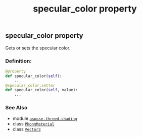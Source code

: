 ﻿---
title: specular_color property
second_title: Aspose.3D for Python via .NET API References
description: 
type: docs
weight: 220
url: /python-net/aspose.threed.shading/phongmaterial/specular_color/
is_root: false
---

## specular_color property


Gets or sets the specular color.
### Definition:
```python
@property
def specular_color(self):
    ...
@specular_color.setter
def specular_color(self, value):
    ...
```

### See Also
* module [`aspose.threed.shading`](../../)
* class [`PhongMaterial`](/3d/python-net/aspose.threed.shading/phongmaterial)
* class [`Vector3`](/3d/python-net/aspose.threed.utilities/vector3)

